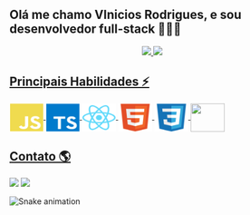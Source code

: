 <h2> Olá me chamo VInicios Rodrigues, e sou desenvolvedor full-stack 👨🏿‍💻 </h2> 
<div align="center">
  <a href="https://github.com/Vinicios-Rodrigues">
  <img height="180em" src="https://github-readme-stats.vercel.app/api?username=Vinicios-Rodrigues&show_icons=true&theme=dark&include_all_commits=true&count_private=true"/>
  <img height="180em" src="https://github-readme-stats.vercel.app/api/top-langs/?username=Vinicios-Rodrigues&layout=compact&langs_count=7&theme=dark"/>
</div>

<h2> Principais Habilidades ⚡ </h2
<div> 
 <img align="center" alt="Js" height="50" width="60" src="https://raw.githubusercontent.com/devicons/devicon/master/icons/javascript/javascript-plain.svg">
  <img align="center" alt="Ts" height="50" width="60" src="https://raw.githubusercontent.com/devicons/devicon/master/icons/typescript/typescript-plain.svg">
  <img align="center" alt="React" height="50" width="60" src="https://raw.githubusercontent.com/devicons/devicon/master/icons/react/react-original.svg">
  <img align="center" alt="HTML" height="50" width="60" src="https://raw.githubusercontent.com/devicons/devicon/master/icons/html5/html5-original.svg">
  <img align="center" alt="CSS" height="50" width="60" src="https://raw.githubusercontent.com/devicons/devicon/master/icons/css3/css3-original.svg">
  <img align="center" height="50" width="60" src="https://cdn.jsdelivr.net/gh/devicons/devicon/icons/sass/sass-original.svg" />
</div>

<h2> Contato 🌎</h2>
 
<div> 
  <a href = "mailto:viniciospereirarodrigues@gmail.com"><img src="https://img.shields.io/badge/-Gmail-%23333?style=for-the-badge&logo=gmail&logoColor=white" target="_blank"></a>
  <a href="https://www.linkedin.com/in/viniciosrodrigues2002" target="_blank"><img src="https://img.shields.io/badge/-LinkedIn-%230077B5?style=for-the-badge&logo=linkedin&logoColor=white" target="_blank"></a> 
 
  ![Snake animation](https://github.com/rafaballerini/Vinicios-Rodrigues/blob/output/github-contribution-grid-snake.svg)
 
</div>
